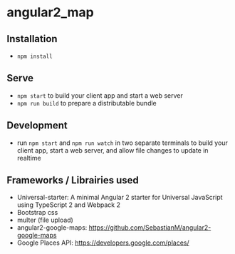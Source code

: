 # angular2_map
## Installation

* `npm install`

## Serve

* `npm start` to build your client app and start a web server
* `npm run build` to prepare a distributable bundle

## Development
* run `npm start` and `npm run watch` in two separate terminals to build your client app, start a web server, and allow file changes to update in realtime

## Frameworks / Librairies used
 - Universal-starter: A minimal Angular 2 starter for Universal JavaScript using TypeScript 2 and Webpack 2
 - Bootstrap css
 - multer (file upload)
 - angular2-google-maps: https://github.com/SebastianM/angular2-google-maps
 - Google Places API: https://developers.google.com/places/
